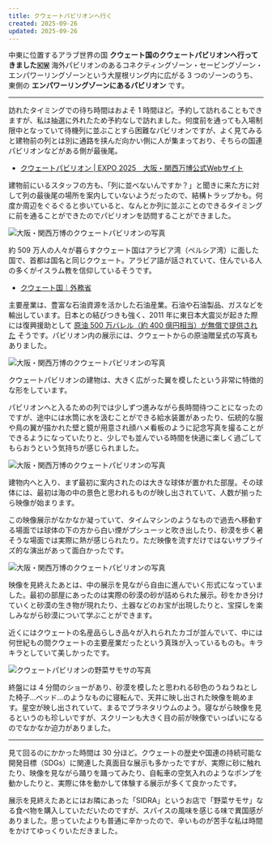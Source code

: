 ```yaml
---
title: クウェートパビリオンへ行く
created: 2025-09-26
updated: 2025-09-26
---
```


中東に位置するアラブ世界の国 **クウェート国のクウェートパビリオンへ行ってきました🇰🇼** 海外パビリオンのあるコネクティングゾーン・セービングゾーン・エンパワーリングゾーンという大屋根リング内に広がる 3 つのゾーンのうち、東側の **エンパワーリングゾーンにあるパビリオン** です。

---

訪れたタイミングでの待ち時間はおよそ 1 時間ほど。予約して訪れることもできますが、私は抽選に外れたため予約なしで訪れました。何度前を通っても入場制限中となっていて待機列に並ぶことすら困難なパビリオンですが、よく見てみると建物前の列とは別に通路を挟んだ向かい側に人が集まっており、そちらの国連パビリオンなどがある側が最後尾。

- [クウェートパビリオン | EXPO 2025　大阪・関西万博公式Webサイト](https://www.expo2025.or.jp/official-participant/kuwait/)

建物前にいるスタッフの方も、「列に並べないんですか？」と聞きに来た方に対して列の最後尾の場所を案内していないようだったので、結構トラップかも。何度か周辺をぐるぐると歩いていると、なんとか列に並ぶことのできるタイミングに前を通ることができたのでパビリオンを訪問することができました。

![大阪・関西万博のクウェートパビリオンの写真](c24c58cd-5361-4791-ce78-a95d7ac4f000)

約 509 万人の人々が暮らすクウェート国はアラビア湾（ペルシア湾）に面した国で、首都は国名と同じクウェート。アラビア語が話されていて、住んでいる人の多くがイスラム教を信仰しているそうです。

- [クウェート国｜外務省](https://www.mofa.go.jp/mofaj/area/kuwait/)

主要産業は、豊富な石油資源を活かした石油産業。石油や石油製品、ガスなどを輸出しています。日本との結びつきも強く、2011 年に東日本大震災が起きた際には復興援助として [原油 500 万バレル（約 400 億円相当）が無償で提供された](https://www.mofa.go.jp/mofaj/annai/honsho/seimu/kato/kuwait1110.html) そうです。パビリオン内の展示には、クウェートからの原油贈呈式の写真もありました。

![大阪・関西万博のクウェートパビリオンの写真](b7c198b9-9f28-44bb-ff34-5506bb3e7f00)

クウェートパビリオンの建物は、大きく広がった翼を模したという非常に特徴的な形をしています。

パビリオンへと入るための列では少しずつ進みながら長時間待つことになったのですが、途中には水筒に水を汲むことができる給水装置があったり、伝統的な服や鳥の翼が描かれた壁と鏡が用意され顔ハメ看板のように記念写真を撮ることができるようになっていたりと、少しでも並んでいる時間を快適に楽しく過ごしてもらおうという気持ちが感じられました。

![大阪・関西万博のクウェートパビリオンの写真](2de10783-e30b-44b4-ede2-bd308de65400)

建物内へと入り、まず最初に案内されたのは大きな球体が置かれた部屋。その球体には、最初は海の中の景色と思われるものが映し出されていて、人数が揃ったら映像が始まります。

この映像展示がなかなか凝っていて、タイムマシンのようなもので過去へ移動する場面では球体の下の方から白い煙がプシューッと吹き出したり、砂漠を歩く暑そうな場面では実際に熱が感じられたり。ただ映像を流すだけではないサプライズ的な演出があって面白かったです。

![大阪・関西万博のクウェートパビリオンの写真](9517d780-d4ec-4642-9c69-a425d6489600)

映像を見終えたあとは、中の展示を見ながら自由に進んでいく形式になっていました。最初の部屋にあったのは実際の砂漠の砂が詰められた展示。砂をかき分けていくと砂漠の生き物が現れたり、土器などのお宝が出現したりと、宝探しを楽しみながら砂漠について学ぶことができます。

近くにはクウェートの名産品らしき品々が入れられたカゴが並んでいて、中には何世紀もの間クウェートの主要産業だったという真珠が入っているものも。キラキラとしていて美しかったです。

![クウェートパビリオンの野菜サモサの写真](f6f53dfb-0f6e-4a72-1813-e17a25a47e00)

終盤には 4 分間のショーがあり、砂漠を模したと思われる砂色のうねうねとした椅子…ベッド…のようなものに寝転んで、天井に映し出された映像を眺めます。星空が映し出されていて、まるでプラネタリウムのよう。寝ながら映像を見るというのも珍しいですが、スクリーンも大きく目の前が映像でいっぱいになるのでなかなか迫力がありました。

---

見て回るのにかかった時間は 30 分ほど。クウェートの歴史や国連の持続可能な開発目標（SDGs）に関連した真面目な展示も多かったですが、実際に砂に触れたり、映像を見ながら踊りを踊ってみたり、自転車の空気入れのようなポンプを動かしたりと、実際に体を動かして体験する展示が多くて良かったです。

展示を見終えたあとにはお隣にあった「SIDRA」というお店で「野菜サモサ」なる食べ物を購入していただいたのですが、スパイスの風味を感じる味で異国感がありました。思っていたよりも普通に辛かったので、辛いものが苦手な私は時間をかけてゆっくりいただきました。
